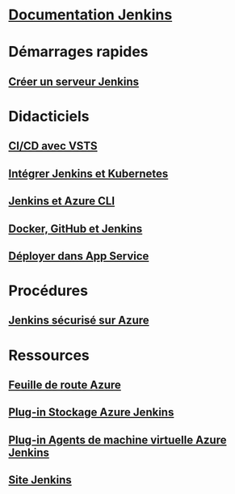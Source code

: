 # [Documentation Jenkins](index.md)
# Démarrages rapides
## [Créer un serveur Jenkins](/azure/jenkins/install-jenkins-solution-template)
# Didacticiels
## [CI/CD avec VSTS](https://www.visualstudio.com/docs/build/apps/jenkins/build-deploy-jenkins)
## [Intégrer Jenkins et Kubernetes](/azure/container-service/container-service-kubernetes-jenkins)
## [Jenkins et Azure CLI](/azure/jenkins/execute-cli-jenkins-pipeline)
## [Docker, GitHub et Jenkins](/azure/virtual-machines/linux/tutorial-jenkins-github-docker-cicd)
## [Déployer dans App Service](/azure/jenkins/deploy-Jenkins-app-service-plugin)
# Procédures
## [Jenkins sécurisé sur Azure](https://jenkins.io/blog/2017/04/20/secure-jenkins-on-azure/)
# Ressources
## [Feuille de route Azure](https://azure.microsoft.com/roadmap/)
## [Plug-in Stockage Azure Jenkins](https://plugins.jenkins.io/windows-azure-storage)
## [Plug-in Agents de machine virtuelle Azure Jenkins](https://plugins.jenkins.io/azure-vm-agents)
## [Site Jenkins](https://jenkins.io/)
